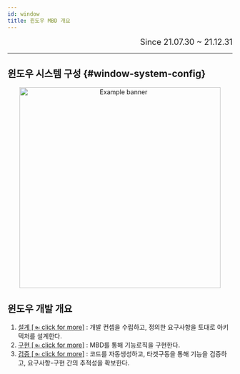 ```yaml
---
id: window
title: 윈도우 MBD 개요
---
```


<div align="right">
  <font size="4">
    Since 21.07.30 ~ 21.12.31
  </font>
</div>

---

## 윈도우 시스템 구성 {#window-system-config}

<p align="center">
	<img
		src={require('/img/2_mbd/mbd_sys_design_init_system_comcept.png').default}
		width="450"
		alt="Example banner"
	/>
</p>

## 윈도우 개발 개요

1. [설계 [☜ click for more]](./window/window_design) : 개발 컨셉을 수립하고, 정의한 요구사항을 토대로 아키텍처를 설계한다.
2. [구현 [☜ click for more]](./window/window_realize) : MBD를 통해 기능로직을 구현한다.
3. [검증 [☜ click for more]](./window/window_verify) : 코드를 자동생성하고, 타겟구동을 통해 기능을 검증하고, 요구사항-구현 간의 추적성을 확보한다.

